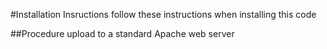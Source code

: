 #Installation Insructions
follow these instructions when installing this code

##Procedure
upload to a standard Apache web server

